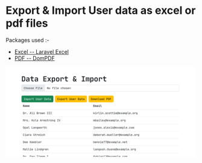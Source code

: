 # Export & Import User data as excel or pdf files

<p>Packages used :-</p>

- [Excel -- Laravel Excel](https://laravel-excel.com) <br>
- [PDF -- DomPDF](https://github.com/barryvdh/laravel-dompdf)

<img src="https://raw.githubusercontent.com/jik-SAN/Laravel-Manage-Documents/main/screenshots/index.png" alt="index" />

